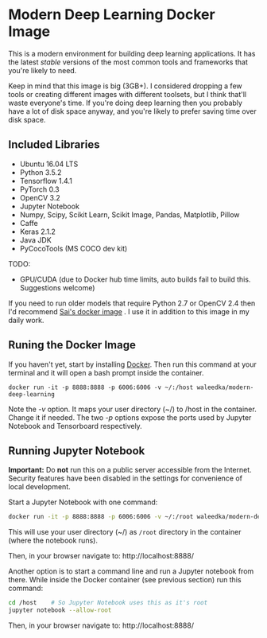 # Modern Deep Learning Docker Image

This is a modern environment for building deep learning applications. It has the latest *stable* versions of the most common tools and frameworks that you're likely to need.

Keep in mind that this image is big (3GB+). I considered dropping a few tools or creating different images with different toolsets, but I think that'll waste everyone's time. If you're doing deep learning then you probably have a lot of disk space anyway, and you're likely to prefer saving time over disk space.


## Included Libraries
- Ubuntu 16.04 LTS
- Python 3.5.2
- Tensorflow 1.4.1
- PyTorch 0.3
- OpenCV 3.2
- Jupyter Notebook
- Numpy, Scipy, Scikit Learn, Scikit Image, Pandas, Matplotlib, Pillow
- Caffe
- Keras 2.1.2
- Java JDK
- PyCocoTools (MS COCO dev kit)

TODO:
- GPU/CUDA (due to Docker hub time limits, auto builds fail to build this. Suggestions welcome)


If you need to run older models that require Python 2.7 or OpenCV 2.4 then I'd recommend [Sai's docker image](https://github.com/saiprashanths/dl-docker) . I use it in addition to this image in my daily work.

## Runing the Docker Image

If you haven't yet, start by installing [Docker](https://www.docker.com/). Then run this command at your terminal and it will open a bash prompt inside the container.

```
docker run -it -p 8888:8888 -p 6006:6006 -v ~/:/host waleedka/modern-deep-learning
```

Note the *-v* option. It maps your user directory (~/) to /host in the container. Change it if needed. The two *-p* options expose the ports used by Jupyter Notebook and Tensorboard respectively.

## Running Jupyter Notebook

**Important:** Do **not** run this on a public server accessible from the Internet. Security features have been disabled in the settings for convenience of local development.

Start a Jupyter Notebook with one command:

```bash
docker run -it -p 8888:8888 -p 6006:6006 -v ~/:/root waleedka/modern-deep-learning jupyter notebook --ip=0.0.0.0 --allow-root --no-browser
```

This will use your user directory (~/) as `/root` directory in the container (where the notebook runs).

Then, in your browser navigate to: http://localhost:8888/

Another option is to start a command line and run a Jupyter notebook from there. While inside the Docker container (see previous section) run this command:

```bash
cd /host    # So Jupyter Notebook uses this as it's root
jupyter notebook --allow-root
```

Then, in your browser navigate to: http://localhost:8888/
